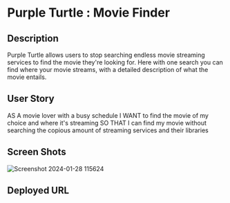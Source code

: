 # Purple Turtle : Movie Finder 

## Description
Purple Turtle allows users to stop searching endless movie streaming services to find the movie they're looking for. Here with one search you can find where your movie streams, with a detailed description of what the movie entails. 

## User Story
AS A movie lover with a busy schedule I WANT to find the movie of my choice and where it's streaming SO THAT I can find my movie without searching the copious amount of streaming services and their libraries

## Screen Shots
![Screenshot 2024-01-28 115624](https://github.com/anthogr45/MovieFinder/assets/139821441/d764b8fd-8b99-4386-b0e0-5b346d4210b3)


## Deployed URL

